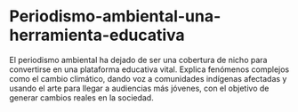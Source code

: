 # Periodismo-ambiental-una-herramienta-educativa
El periodismo ambiental ha dejado de ser una cobertura de nicho para convertirse en una plataforma educativa vital. Explica fenómenos complejos como el cambio climático, dando voz a comunidades indígenas afectadas y usando el arte para llegar a audiencias más jóvenes, con el objetivo de generar cambios reales en la sociedad.
